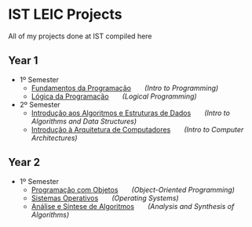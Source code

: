 # IST LEIC Projects
All of my projects done at IST compiled here

## Year 1
 * 1º Semester
   * [Fundamentos da Programação](https://github.com/rodrigoFfreire/FP_22_23)  &nbsp;&nbsp;&nbsp;&nbsp;&nbsp; _(Intro to Programming)_
   * [Lógica da Programação](https://github.com/rodrigoFfreire/LP_22_23) &nbsp;&nbsp;&nbsp;&nbsp;&nbsp; _(Logical Programming)_
 * 2º Semester
   * [Introdução aos Algoritmos e Estruturas de Dados](https://github.com/rodrigoFfreire/IAED_22_23) &nbsp;&nbsp;&nbsp;&nbsp;&nbsp; _(Intro to Algorithms and Data Structures)_
   * [Introdução à Arquitetura de Computadores](https://github.com/rodrigoFfreire/Projeto-IAC-22-23) &nbsp;&nbsp;&nbsp;&nbsp;&nbsp; _(Intro to Computer Architectures)_

## Year 2
 * 1º Semester
   * [Programação com Objetos](https://github.com/rodrigoFfreire/PO-23-24) &nbsp;&nbsp;&nbsp;&nbsp;&nbsp; _(Object-Oriented Programming)_
   * [Sistemas Operativos](https://github.com/rodrigoFfreire/SO-23-24) &nbsp;&nbsp;&nbsp;&nbsp;&nbsp; _(Operating Systems)_
   * [Análise e Síntese de Algoritmos](https://github.com/rodrigoFfreire/ASA-23-24) &nbsp;&nbsp;&nbsp;&nbsp;&nbsp; _(Analysis and Synthesis of Algorithms)_

